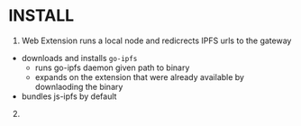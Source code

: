 # INSTALL

1. Web Extension runs a local node and redicrects IPFS urls to the gateway
  * downloads and installs `go-ipfs`
    * runs go-ipfs daemon given path to binary
    * expands on the extension that were already available by downlaoding the binary
  * bundles js-ipfs by default


2.